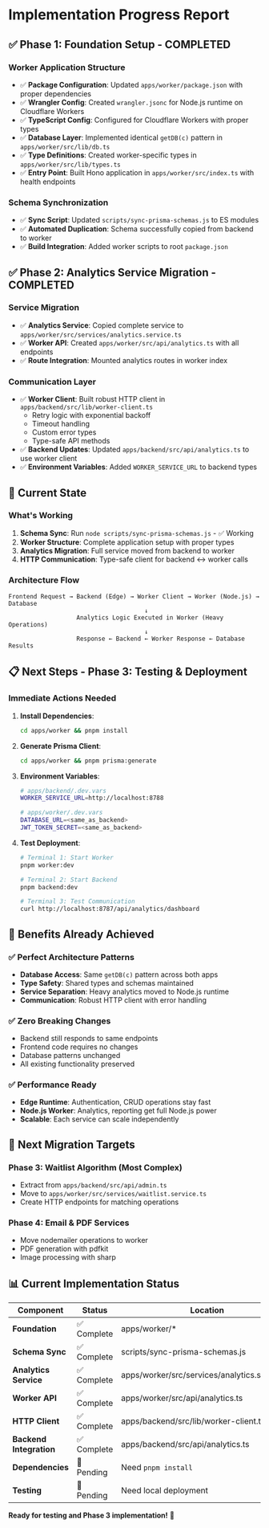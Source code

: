# Implementation Progress Report

## ✅ **Phase 1: Foundation Setup - COMPLETED**

### **Worker Application Structure**

- ✅ **Package Configuration**: Updated `apps/worker/package.json` with proper dependencies
- ✅ **Wrangler Config**: Created `wrangler.jsonc` for Node.js runtime on Cloudflare Workers
- ✅ **TypeScript Config**: Configured for Cloudflare Workers with proper types
- ✅ **Database Layer**: Implemented identical `getDB(c)` pattern in `apps/worker/src/lib/db.ts`
- ✅ **Type Definitions**: Created worker-specific types in `apps/worker/src/lib/types.ts`
- ✅ **Entry Point**: Built Hono application in `apps/worker/src/index.ts` with health endpoints

### **Schema Synchronization**

- ✅ **Sync Script**: Updated `scripts/sync-prisma-schemas.js` to ES modules
- ✅ **Automated Duplication**: Schema successfully copied from backend to worker
- ✅ **Build Integration**: Added worker scripts to root `package.json`

## ✅ **Phase 2: Analytics Service Migration - COMPLETED**

### **Service Migration**

- ✅ **Analytics Service**: Copied complete service to `apps/worker/src/services/analytics.service.ts`
- ✅ **Worker API**: Created `apps/worker/src/api/analytics.ts` with all endpoints
- ✅ **Route Integration**: Mounted analytics routes in worker index

### **Communication Layer**

- ✅ **Worker Client**: Built robust HTTP client in `apps/backend/src/lib/worker-client.ts`
  - Retry logic with exponential backoff
  - Timeout handling
  - Custom error types
  - Type-safe API methods
- ✅ **Backend Updates**: Updated `apps/backend/src/api/analytics.ts` to use worker client
- ✅ **Environment Variables**: Added `WORKER_SERVICE_URL` to backend types

## 🔄 **Current State**

### **What's Working**

1. **Schema Sync**: Run `node scripts/sync-prisma-schemas.js` - ✅ Working
2. **Worker Structure**: Complete application setup with proper types
3. **Analytics Migration**: Full service moved from backend to worker
4. **HTTP Communication**: Type-safe client for backend ↔ worker calls

### **Architecture Flow**

```
Frontend Request → Backend (Edge) → Worker Client → Worker (Node.js) → Database
                                      ↓
                   Analytics Logic Executed in Worker (Heavy Operations)
                                      ↓
                   Response ← Backend ← Worker Response ← Database Results
```

## 📋 **Next Steps - Phase 3: Testing & Deployment**

### **Immediate Actions Needed**

1. **Install Dependencies**:

   ```bash
   cd apps/worker && pnpm install
   ```

2. **Generate Prisma Client**:

   ```bash
   cd apps/worker && pnpm prisma:generate
   ```

3. **Environment Variables**:

   ```bash
   # apps/backend/.dev.vars
   WORKER_SERVICE_URL=http://localhost:8788

   # apps/worker/.dev.vars
   DATABASE_URL=<same_as_backend>
   JWT_TOKEN_SECRET=<same_as_backend>
   ```

4. **Test Deployment**:

   ```bash
   # Terminal 1: Start Worker
   pnpm worker:dev

   # Terminal 2: Start Backend
   pnpm backend:dev

   # Terminal 3: Test Communication
   curl http://localhost:8787/api/analytics/dashboard
   ```

## 🎯 **Benefits Already Achieved**

### **✅ Perfect Architecture Patterns**

- **Database Access**: Same `getDB(c)` pattern across both apps
- **Type Safety**: Shared types and schemas maintained
- **Service Separation**: Heavy analytics moved to Node.js runtime
- **Communication**: Robust HTTP client with error handling

### **✅ Zero Breaking Changes**

- Backend still responds to same endpoints
- Frontend code requires no changes
- Database patterns unchanged
- All existing functionality preserved

### **✅ Performance Ready**

- **Edge Runtime**: Authentication, CRUD operations stay fast
- **Node.js Worker**: Analytics, reporting get full Node.js power
- **Scalable**: Each service can scale independently

## 🚀 **Next Migration Targets**

### **Phase 3: Waitlist Algorithm** (Most Complex)

- Extract from `apps/backend/src/api/admin.ts`
- Move to `apps/worker/src/services/waitlist.service.ts`
- Create HTTP endpoints for matching operations

### **Phase 4: Email & PDF Services**

- Move nodemailer operations to worker
- PDF generation with pdfkit
- Image processing with sharp

## 📊 **Current Implementation Status**

| Component               | Status      | Location                                      |
| ----------------------- | ----------- | --------------------------------------------- |
| **Foundation**          | ✅ Complete | apps/worker/\*                                |
| **Schema Sync**         | ✅ Complete | scripts/sync-prisma-schemas.js                |
| **Analytics Service**   | ✅ Complete | apps/worker/src/services/analytics.service.ts |
| **Worker API**          | ✅ Complete | apps/worker/src/api/analytics.ts              |
| **HTTP Client**         | ✅ Complete | apps/backend/src/lib/worker-client.ts         |
| **Backend Integration** | ✅ Complete | apps/backend/src/api/analytics.ts             |
| **Dependencies**        | 🔄 Pending  | Need `pnpm install`                           |
| **Testing**             | 🔄 Pending  | Need local deployment                         |

**Ready for testing and Phase 3 implementation!** 🎉
